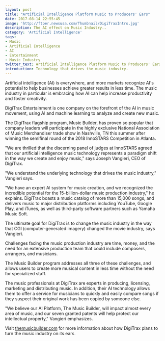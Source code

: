 ```yaml
---
layout: post
title: "Artificial Intelligence Platform Music to Producers' Ears"
date: 2017-08-14 22:55:45
image: 'http://ftper.newsusa.com/Thumbnail/DigiTraxIntro.jpg'
description: The AI effect on Music Industry..
category: 'Artificial Intelligence'
tags:
- Music
- Artificial Intelligence
- AI
- Entertainment
- Music Industry
twitter_text: Artificial Intelligence Platform Music to Producers' Ears.
introduction: Technology that drives the music industry.
---
```


 Artificial intelligence (AI) is everywhere, and more markets recognize AI's potential to help businesses achieve greater results in less time. The music industry in particular is embracing how AI can help increase productivity and foster creativity.

DigiTrax Entertainment is one company on the forefront of the AI in music movement, using AI and machine learning to analyze and create new music.

The DigiTrax flagship program, Music Builder, has proven so popular that company leaders will participate in the highly exclusive National Association of Music Merchandiser trade show in Nashville, TN this summer after winning the semifinal round of the 2018 InnoSTARS Competition in Atlanta.

"We are thrilled that the discerning panel of judges at InnoSTARS agreed that our artificial intelligence music technology represents a paradigm shift in the way we create and enjoy music," says Joseph Vangieri, CEO of DigiTrax.

"We understand the underlying technology that drives the music industry," Vangieri says.

"We have an expert AI system for music creation, and we recognized the incredible potential for the 15-billion-dollar music production industry," he explains. DigiTrax boasts a music catalog of more than 15,000 songs, and delivers music to major distribution platforms including YouTube, Google Play, and iTunes, as well as third-party software partners such as Yamaha Music Soft.

The ultimate goal for DigiTrax is to change the music industry in the way that CGI (computer-generated imagery) changed the movie industry, says Vangieri.

Challenges facing the music production industry are time, money, and the need for an extensive production team that could include composers, arrangers, and musicians.

The Music Builder program addresses all three of these challenges, and allows users to create more musical content in less time without the need for specialized staff.

The music professionals at DigiTrax are experts in producing, licensing, marketing and distributing music. In addition, their AI technology allows them to offer a service for musicians to quickly and easily compare songs if they suspect their original work has been copied by someone else.

"We believe our AI Platform, The Music Builder, will impact almost every area of music, and our seven granted patents will help protect our intellectual property," Vangieri emphasizes.

Visit <a href="themusicbuilder.com">themusicbuilder.com</a> for more information about how DigiTrax plans to turn the music industry on its ears.
